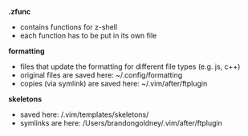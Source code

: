 **.zfunc**
 - contains functions for z-shell
 - each function has to be put in its own file

 **formatting**
 - files that update the formatting for different file types (e.g. js, c++)
 - original files are saved here: ~/.config/formatting
 - copies (via symlink) are saved here: ~/.vim/after/ftplugin

**skeletons**  
 - saved here: /.vim/templates/skeletons/
 - symlinks are here: /Users/brandongoldney/.vim/after/ftplugin


